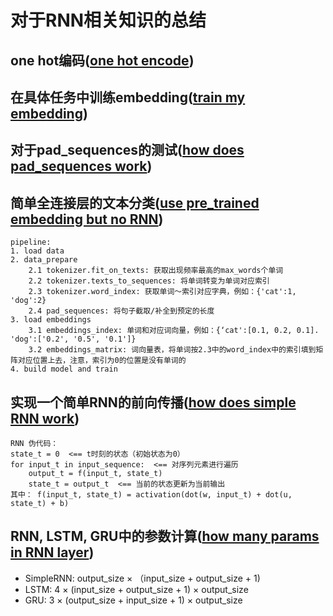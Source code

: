 # 对于RNN相关知识的总结
## one hot编码([one hot encode](https://github.com/wgq1995/nlp/blob/master/notes/one_hot.py))

## 在具体任务中训练embedding([train my embedding](https://github.com/wgq1995/nlp/blob/master/notes/train_embedding.py))

## 对于pad_sequences的测试([how does pad_sequences work](https://github.com/wgq1995/nlp/blob/master/notes/pad_sequences.py))

## 简单全连接层的文本分类([use pre_trained embedding but no RNN](https://github.com/wgq1995/nlp/blob/master/notes/imdb_test_no_rnn.py))
    pipeline:
    1. load data
    2. data_prepare
        2.1 tokenizer.fit_on_texts: 获取出现频率最高的max_words个单词
        2.2 tokenizer.texts_to_sequences: 将单词转变为单词对应索引
        2.3 tokenizer.word_index: 获取单词～索引对应字典，例如：{'cat':1, 'dog':2}
        2.4 pad_sequences: 将句子截取/补全到预定的长度
    3. load embeddings
        3.1 embeddings_index: 单词和对应词向量，例如：{‘cat':[0.1, 0.2, 0.1]. 'dog':['0.2', '0.5', '0.1']}
        3.2 embeddings_matrix: 词向量表，将单词按2.3中的word_index中的索引填到矩阵对应位置上去，注意，索引为0的位置是没有单词的
    4. build model and train 

## 实现一个简单RNN的前向传播([how does simple RNN work](https://github.com/wgq1995/nlp/blob/master/notes/myRNN.py))
    RNN 伪代码：
    state_t = 0  <== t时刻的状态（初始状态为0）
    for input_t in input_sequence:  <== 对序列元素进行遍历
        output_t = f(input_t, state_t)
        state_t = output_t  <== 当前的状态更新为当前输出
    其中： f(input_t, state_t) = activation(dot(w, input_t) + dot(u, state_t) + b)

## RNN, LSTM, GRU中的参数计算([how many params in RNN layer](https://github.com/wgq1995/nlp/blob/master/notes/understand_RNN))
* SimpleRNN: output_size × （input_size + output_size + 1)
* LSTM: 4 × (input_size + output_size + 1) × output_size
* GRU: 3 × (output_size + input_size + 1) × output_size

